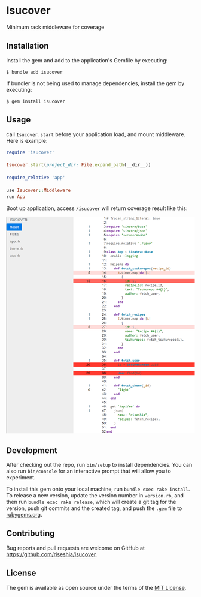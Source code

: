 # Isucover

Minimum rack middleware for coverage

## Installation

Install the gem and add to the application's Gemfile by executing:

    $ bundle add isucover

If bundler is not being used to manage dependencies, install the gem by executing:

    $ gem install isucover

## Usage

call `Isucover.start` before your application load, and mount middleware.
Here is example:

```ruby
require 'isucover'

Isucover.start(project_dir: File.expand_path(__dir__))

require_relative 'app'

use Isucover::Middleware
run App
```

Boot up application, access `/isucover` will return coverage result like this:

![page view](./img/screenshot.png)

## Development

After checking out the repo, run `bin/setup` to install dependencies. You can also run `bin/console` for an interactive prompt that will allow you to experiment.

To install this gem onto your local machine, run `bundle exec rake install`. To release a new version, update the version number in `version.rb`, and then run `bundle exec rake release`, which will create a git tag for the version, push git commits and the created tag, and push the `.gem` file to [rubygems.org](https://rubygems.org).

## Contributing

Bug reports and pull requests are welcome on GitHub at https://github.com/riseshia/isucover.

## License

The gem is available as open source under the terms of the [MIT License](https://opensource.org/licenses/MIT).
